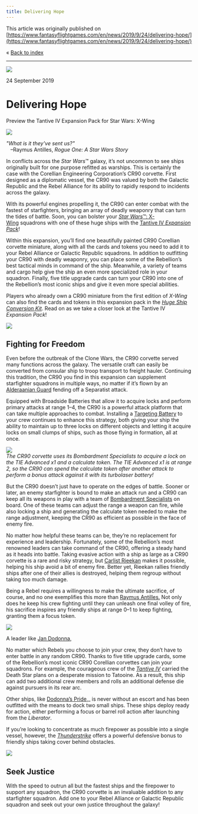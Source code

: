```yaml
---
title: Delivering Hope
---
```


This article was originally published on [https://www.fantasyflightgames.com/en/news/2019/9/24/delivering-hope/](https://www.fantasyflightgames.com/en/news/2019/9/24/delivering-hope/)

&laquo; [Back to index](../index.md)

---

![](6e2e39fc46d2a6585e5ae48a988c0bd1.png)

24 September 2019

Delivering Hope
===============

Preview the Tantive IV Expansion Pack for Star Wars: X-Wing

![](939a23aa5c09d3993515a1c0e726504e.png)

_"What is it they've sent us?"_  
   –Raymus Antilles, _Rogue One: A Star Wars Story_

In conflicts across the _Star Wars_™ galaxy, it’s not uncommon to see ships originally built for one purpose refitted as warships. This is certainly the case with the Corellian Engineering Corporation’s CR90 corvette. First designed as a diplomatic vessel, the CR90 was valued by both the Galactic Republic and the Rebel Alliance for its ability to rapidly respond to incidents across the galaxy.

With its powerful engines propelling it, the CR90 can enter combat with the fastest of starfighters, bringing an array of deadly weaponry that can turn the tides of battle. Soon, you can bolster your [_Star Wars_™: X-Wing](https://www.fantasyflightgames.com/en/products/x-wing-second-edition/) squadrons with one of these huge ships with the [Tantive IV _Expansion Pack_](https://www.fantasyflightgames.com/en/products/x-wing-second-edition/products/x-wing-second-edition-tantive-iv-expansion-pack/)!

Within this expansion, you’ll find one beautifully painted CR90 Corellian corvette miniature, along with all the cards and tokens you need to add it to your Rebel Alliance or Galactic Republic squadrons. In addition to outfitting your CR90 with deadly weaponry, you can place some of the Rebellion’s best tactical minds in command of the ship. Meanwhile, a variety of teams and cargo help give the ship an even more specialized role in your squadron. Finally, five title upgrade cards can turn your CR90 into one of the Rebellion’s most iconic ships and give it even more special abilities.

Players who already own a CR90 miniature from the first edition of _X-Wing_ can also find the cards and tokens in this expansion pack in the _[Huge Ship Conversion Kit](https://www.fantasyflightgames.com/en/products/x-wing-second-edition/products/huge-ship-conversion-kit/)_. Read on as we take a closer look at the Tantive IV _Expansion Pack_!

![](d96d2caee1555eed159d42db1d8ad3a5.png)

Fighting for Freedom
--------------------

Even before the outbreak of the Clone Wars, the CR90 corvette served many functions across the galaxy. The versatile craft can easily be converted from consular ship to troop transport to freight hauler. Continuing this tradition, the CR90 you find in this expansion can supplement starfighter squadrons in multiple ways, no matter if it’s flown by an [Alderaanian Guard](7e1fbf342ae07eafc68feb08ff6057f0.png) fending off a Separatist attack.

Equipped with Broadside Batteries that allow it to acquire locks and perform primary attacks at range 1–4, the CR90 is a powerful attack platform that can take multiple approaches to combat. Installing a [Targeting Battery](4250ac6053d0e1a4663ecf171ba7f955.png) to your crew continues to enhance this strategy, both giving your ship the ability to maintain up to three locks on different objects and letting it acquire locks on small clumps of ships, such as those flying in formation, all at once.

![](31493acf3dfa070328e7c0d25b006447.jpg)  
_The CR90 corvette uses its Bombardment Specialists to acquire a lock on the TIE Advanced x1 and a calculate token. The TIE Advanced x1 is at range 2, so the CR90 can spend the calculate token after another attack to perform a bonus attack against it with its turbolaser battery!_

But the CR90 doesn’t just have to operate on the edges of battle. Sooner or later, an enemy starfighter is bound to make an attack run and a CR90 can keep all its weapons in play with a team of [Bombardment Specialists](8317490124379fbed380b9a764acbde5.png) on board. One of these teams can adjust the range a weapon can fire, while also locking a ship and generating the calculate token needed to make the range adjustment, keeping the CR90 as efficient as possible in the face of enemy fire.

No matter how helpful these teams can be, they’re no replacement for experience and leadership. Fortunately, some of the Rebellion’s most renowned leaders can take command of the CR90, offering a steady hand as it heads into battle. Taking evasive action with a ship as large as a CR90 corvette is a rare and risky strategy, but [Carlist Rieekan](08486d9a82eb0c8abece90935bc8ac5f.png) makes it possible, helping his ship avoid a bit of enemy fire. Better yet, Rieekan rallies friendly ships after one of their allies is destroyed, helping them regroup without taking too much damage.

Being a Rebel requires a willingness to make the ultimate sacrifice, of course, and no one exemplifies this more than [Raymus Antilles.](d4baacceff78c532577abe807322e7b3.png) Not only does he keep his crew fighting until they can unleash one final volley of fire, his sacrifice inspires any friendly ships at range 0–1 to keep fighting, granting them a focus token.

![](698065e58ab3bea209396838359e50b0.png)

A leader like [Jan Dodonna,](ee134cc3c13053235ca81c3499d363f6.png)

No matter which Rebels you choose to join your crew, they don’t have to enter battle in any random CR90. Thanks to five title upgrade cards, some of the Rebellion’s most iconic CR90 Corellian corvettes can join your squadrons. For example, the courageous crew of the _[Tantive IV](14a5cc5366c494e0f487489547f0cfc4.png)_ carried the Death Star plans on a desperate mission to Tatooine. As a result, this ship can add two additional crew members and rolls an additional defense die against pursuers in its rear arc.

Other ships, like [Dodonna’s Pride,](a6a068bcd1bdd3c4a64cb1b844453f58.png)_ is never without an escort and has been outfitted with the means to dock two small ships. These ships deploy ready for action, either performing a focus or barrel roll action after launching from the _Liberator_.

If you’re looking to concentrate as much firepower as possible into a single vessel, however, the _[Thunderstrike](1ee1e4563fb17b4d87cf823c11803215.png)_ offers a powerful defensive bonus to friendly ships taking cover behind obstacles.

![](b76f8ffab68e7cc0d9d111d2cc9f883a.png)

Seek Justice
------------

With the speed to outrun all but the fastest ships and the firepower to support any squadron, the CR90 corvette is an invaluable addition to any starfighter squadron. Add one to your Rebel Alliance or Galactic Republic squadron and seek out your own justice throughout the galaxy!

[](http://community.fantasyflightgames.com/index.php?/forum/222-x-wing/)